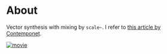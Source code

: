 # About
Vector synthesis with mixing by `scale~`. I refer to [this article by Contemponet](https://virtual-sound.com/the-oblique-scale-mixing-vector-synthesis/).

[![movie](http://img.youtube.com/vi/mdUQTaK9no4/0.jpg)](https://www.youtube.com/watch?v=mdUQTaK9no4)